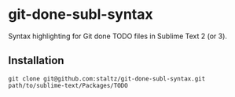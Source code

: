 git-done-subl-syntax
====================

Syntax highlighting for Git done TODO files in Sublime Text 2 (or 3).

Installation
------------

```git clone git@github.com:staltz/git-done-subl-syntax.git path/to/sublime-text/Packages/TODO```
